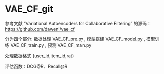 # VAE_CF_git
 参考文献 “Variational Autoencoders for Collaborative Filtering” 的源码：https://github.com/dawenl/vae_cf

 分为四个部分:
 数据处理 VAE_CF_pre.py , 模型搭建 VAE_CF_model.py , 模型训练 VAE_CF_train.py , 预测 VAE_CF_main.py

 处理数据格式 {user_id,item_id,rat}

 评估函数：DCG@R、Recall@R
